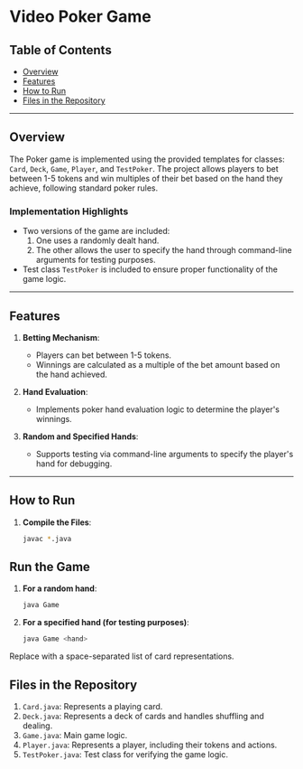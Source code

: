 # Video Poker Game
## Table of Contents
- [Overview](#overview)
- [Features](#features)
- [How to Run](#how-to-run)
- [Files in the Repository](#files-in-the-repository)
---

## Overview
The Poker game is implemented using the provided templates for classes: `Card`, `Deck`, `Game`, `Player`, and `TestPoker`. The project allows players to bet between 1-5 tokens and win multiples of their bet based on the hand they achieve, following standard poker rules.

### Implementation Highlights
- Two versions of the game are included:
  1. One uses a randomly dealt hand.
  2. The other allows the user to specify the hand through command-line arguments for testing purposes.
- Test class `TestPoker` is included to ensure proper functionality of the game logic.

---

## Features
1. **Betting Mechanism**:
   - Players can bet between 1-5 tokens.
   - Winnings are calculated as a multiple of the bet amount based on the hand achieved.

2. **Hand Evaluation**:
   - Implements poker hand evaluation logic to determine the player's winnings.

3. **Random and Specified Hands**:
   - Supports testing via command-line arguments to specify the player's hand for debugging.

---

## How to Run

1. **Compile the Files**:
   ```bash
   javac *.java
## Run the Game
1. **For a random hand**:
   ```bash
   java Game
2. **For a specified hand (for testing purposes)**:
   ```bash
   java Game <hand>
  Replace <hand> with a space-separated list of card representations.

## Files in the Repository

1. `Card.java`: Represents a playing card.
2. `Deck.java`: Represents a deck of cards and handles shuffling and dealing.
3. `Game.java`: Main game logic.
4. `Player.java`: Represents a player, including their tokens and actions.
5. `TestPoker.java`: Test class for verifying the game logic.

   

